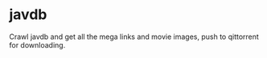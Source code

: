 # javdb
Crawl javdb and get all the mega links and movie images, push to qittorrent for downloading. 
